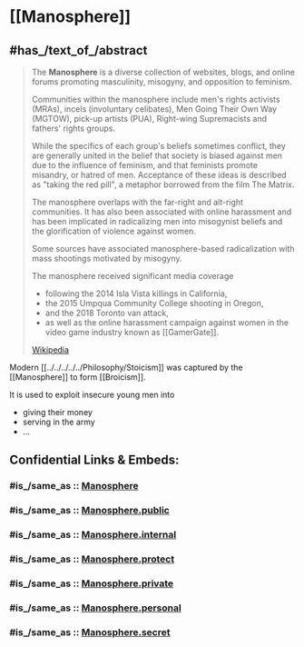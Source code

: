
# [[Manosphere]] 

## #has_/text_of_/abstract 

> The **Manosphere** is a diverse collection of websites, blogs, 
> and online forums promoting masculinity, misogyny, and opposition to feminism. 
> 
> Communities within the manosphere include men's rights activists (MRAs), 
> incels (involuntary celibates), Men Going Their Own Way (MGTOW), 
> pick-up artists (PUA), Right-wing Supremacists and fathers' rights groups. 
> 
> While the specifics of each group's beliefs sometimes conflict, 
> they are generally united in the belief that society is biased against men 
> due to the influence of feminism, and that feminists promote misandry, or hatred of men. 
> Acceptance of these ideas is described as "taking the red pill", 
> a metaphor borrowed from the film The Matrix.
>
> The manosphere overlaps with the far-right and alt-right communities. 
> It has also been associated with online harassment 
> and has been implicated in radicalizing men into misogynist beliefs 
> and the glorification of violence against women. 
> 
> Some sources have associated manosphere-based radicalization 
> with mass shootings motivated by misogyny. 
> 
> The manosphere received significant media coverage 
> - following the 2014 Isla Vista killings in California, 
> - the 2015 Umpqua Community College shooting in Oregon, 
> - and the 2018 Toronto van attack, 
> - as well as the online harassment campaign against women in the video game industry 
> known as [[GamerGate]].
>
> [Wikipedia](https://en.wikipedia.org/wiki/Manosphere)

Modern [[../../../../../Philosophy/Stoicism]] was captured by the [[Manosphere]] to form [[Broicism]]. 

It is used to exploit insecure young men into 
- giving their money 
- serving in the army 
- ... 


## Confidential Links & Embeds: 

### #is_/same_as :: [Manosphere](/_Standards/Society/Ideology/Political_Ideology/Fascism/Manosphere.md) 

### #is_/same_as :: [Manosphere.public](/_public/Society/Ideology/Political_Ideology/Fascism/Manosphere.public.md) 

### #is_/same_as :: [Manosphere.internal](/_internal/Society/Ideology/Political_Ideology/Fascism/Manosphere.internal.md) 

### #is_/same_as :: [Manosphere.protect](/_protect/Society/Ideology/Political_Ideology/Fascism/Manosphere.protect.md) 

### #is_/same_as :: [Manosphere.private](/_private/Society/Ideology/Political_Ideology/Fascism/Manosphere.private.md) 

### #is_/same_as :: [Manosphere.personal](/_personal/Society/Ideology/Political_Ideology/Fascism/Manosphere.personal.md) 

### #is_/same_as :: [Manosphere.secret](/_secret/Society/Ideology/Political_Ideology/Fascism/Manosphere.secret.md)

